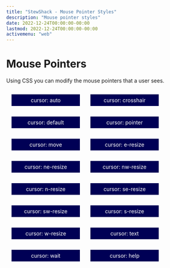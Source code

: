```yaml
---
title: "StewShack - Mouse Pointer Styles"
description: "Mouse pointer styles"
date: 2022-12-24T00:00:00-00:00
lastmod: 2022-12-24T00:00:00-00:00
activemenu: "web"
---
```


# Mouse Pointers

Using CSS you can modify the mouse pointers that a user sees.

<div>
      <div style="Styles.mousePointers">
        <div style="cursor: auto; background-color: #005; color: #FFF; float: left; margin: 1em; padding: 0.5em; text-align: center; width: 12em;">cursor: auto</div>
        <div style="cursor: crosshair; background-color: #005; color: #FFF; float: left; margin: 1em; padding: 0.5em; text-align: center; width: 12em;"">cursor: crosshair</div>
        <div style="cursor: default; background-color: #005; color: #FFF; float: left; margin: 1em; padding: 0.5em; text-align: center; width: 12em;"">cursor: default</div>
        <div style="cursor: pointer; background-color: #005; color: #FFF; float: left; margin: 1em; padding: 0.5em; text-align: center; width: 12em;"">cursor: pointer</div>
        <div style="cursor: move; background-color: #005; color: #FFF; float: left; margin: 1em; padding: 0.5em; text-align: center; width: 12em;"">cursor: move</div>
        <div style="cursor: e-resize; background-color: #005; color: #FFF; float: left; margin: 1em; padding: 0.5em; text-align: center; width: 12em;"">cursor: e-resize</div>
        <div style="cursor: ne-resize; background-color: #005; color: #FFF; float: left; margin: 1em; padding: 0.5em; text-align: center; width: 12em;"">cursor: ne-resize</div>
        <div style="cursor: nw-resize; background-color: #005; color: #FFF; float: left; margin: 1em; padding: 0.5em; text-align: center; width: 12em;"">cursor: nw-resize</div>
        <div style="cursor: n-resize; background-color: #005; color: #FFF; float: left; margin: 1em; padding: 0.5em; text-align: center; width: 12em;"">cursor: n-resize</div>
        <div style="cursor: se-resize; background-color: #005; color: #FFF; float: left; margin: 1em; padding: 0.5em; text-align: center; width: 12em;"">cursor: se-resize</div>
        <div style="cursor: sw-resize; background-color: #005; color: #FFF; float: left; margin: 1em; padding: 0.5em; text-align: center; width: 12em;"">cursor: sw-resize</div>
        <div style="cursor: s-resize; background-color: #005; color: #FFF; float: left; margin: 1em; padding: 0.5em; text-align: center; width: 12em;"">cursor: s-resize</div>
        <div style="cursor: w-resize; background-color: #005; color: #FFF; float: left; margin: 1em; padding: 0.5em; text-align: center; width: 12em;"">cursor: w-resize</div>
        <div style="cursor: text; background-color: #005; color: #FFF; float: left; margin: 1em; padding: 0.5em; text-align: center; width: 12em;"">cursor: text</div>
        <div style="cursor: wait; background-color: #005; color: #FFF; float: left; margin: 1em; padding: 0.5em; text-align: center; width: 12em;"">cursor: wait</div>
        <div style="cursor: help; background-color: #005; color: #FFF; float: left; margin: 1em; padding: 0.5em; text-align: center; width: 12em;"">cursor: help</div>
      </div>
    </div>